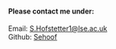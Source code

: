 #### Please contact me under:

Email: [S.Hofstetter1@lse.ac.uk](S.Hofstetter1@lse.ac.uk)<br/>
Github: [Sehoof](https://github.com/sehoof)

